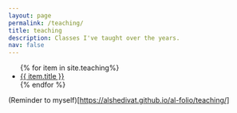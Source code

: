 ```yaml
---
layout: page
permalink: /teaching/
title: teaching
description: Classes I've taught over the years. 
nav: false
---
```


<div class="projects">

<ul>
	{% for item in site.teaching%}
        <li>
              <a href="{{ item.url }}">{{ item.title }}</a>
         </li>
      {% endfor %}



</ul>
</div>


(Reminder to myself)[https://alshedivat.github.io/al-folio/teaching/]
